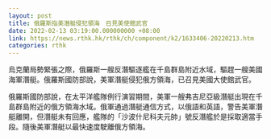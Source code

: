 ```yaml
---
layout: post
title: 俄羅斯指美潛艇侵犯領海　召見美使館武官
date: 2022-02-13 03:19:00.000000000 +08:00
link: https://news.rthk.hk/rthk/ch/component/k2/1633406-20220213.htm
categories: rthk
---
```


烏克蘭局勢緊張之際，俄羅斯一艘反潛驅逐艦在千島群島附近水域，驅趕一艘美國海軍潛艇。俄羅斯國防部說，美軍潛艇侵犯俄方領海，已召見美國大使館武官。

俄羅斯國防部說，在太平洋艦隊例行演習期間，美軍一艘弗吉尼亞級潛艇出現在千島群島附近的俄方領海水域。俄軍通過潛艇通信方式，以俄語和英語，警告美軍潛艇離開，但潛艇未有回應，艦隊的「沙波什尼科夫元帥」號反潛艦於是採取適當手段。隨後美軍潛艇以最快速度駛離俄方領海。
